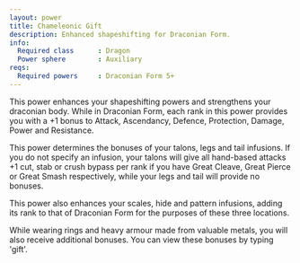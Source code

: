 ```yaml
---
layout: power
title: Chameleonic Gift
description: Enhanced shapeshifting for Draconian Form.
info:
  Required class      : Dragon
  Power sphere        : Auxiliary
reqs:
  Required powers     : Draconian Form 5+
---
```


This power enhances your shapeshifting powers and strengthens your draconian
body.  While in Draconian Form, each rank in this power provides you with a +1
bonus to Attack, Ascendancy, Defence, Protection, Damage, Power and Resistance.

This power determines the bonuses of your talons, legs and tail infusions.  If
you do not specify an infusion, your talons will give all hand-based attacks +1
cut, stab or crush bypass per rank if you have Great Cleave, Great Pierce or
Great Smash respectively, while your legs and tail will provide no bonuses.

This power also enhances your scales, hide and pattern infusions, adding its
rank to that of Draconian Form for the purposes of these three locations.

While wearing rings and heavy armour made from valuable metals, you will also
receive additional bonuses.  You can view these bonuses by typing 'gift'.
